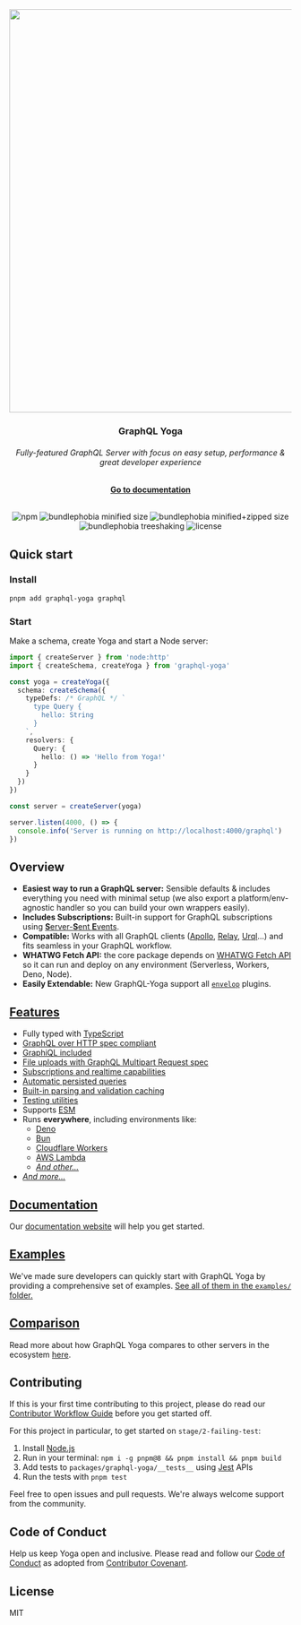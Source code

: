 <div align="center"><img src="/website/public/cover.png" width="720" /></div>

<div align="center">
  <h3>GraphQL Yoga</h3>
  <h6>Fully-featured GraphQL Server with focus on easy setup, performance & great developer experience</h6>
  <a href="https://www.the-guild.dev/graphql/yoga-server/docs"><b>Go to documentation</b></a>
</div>

<br />

<div align="center">

![npm](https://badgen.net/npm/v/graphql-yoga)
![bundlephobia minified size](https://badgen.net/bundlephobia/min/graphql-yoga)
![bundlephobia minified+zipped size](https://badgen.net/bundlephobia/minzip/graphql-yoga)
![bundlephobia treeshaking](https://badgen.net/bundlephobia/tree-shaking/graphql-yoga)
![license](https://badgen.net/github/license/graphql-hive/graphql-yoga)

</div>

## Quick start

### Install

```sh
pnpm add graphql-yoga graphql
```

### Start

Make a schema, create Yoga and start a Node server:

```ts
import { createServer } from 'node:http'
import { createSchema, createYoga } from 'graphql-yoga'

const yoga = createYoga({
  schema: createSchema({
    typeDefs: /* GraphQL */ `
      type Query {
        hello: String
      }
    `,
    resolvers: {
      Query: {
        hello: () => 'Hello from Yoga!'
      }
    }
  })
})

const server = createServer(yoga)

server.listen(4000, () => {
  console.info('Server is running on http://localhost:4000/graphql')
})
```

## Overview

- **Easiest way to run a GraphQL server:** Sensible defaults & includes everything you need with
  minimal setup (we also export a platform/env-agnostic handler so you can build your own wrappers
  easily).
- **Includes Subscriptions:** Built-in support for GraphQL subscriptions using
  [**S**erver-**S**ent **E**vents](https://developer.mozilla.org/en-US/docs/Web/API/Server-sent_events/Using_server-sent_events).
- **Compatible:** Works with all GraphQL clients
  ([Apollo](https://www.apollographql.com/docs/react/), [Relay](https://relay.dev/),
  [Urql](https://formidable.com/open-source/urql/)...) and fits seamless in your GraphQL workflow.
- **WHATWG Fetch API:** the core package depends on
  [WHATWG Fetch API](https://fetch.spec.whatwg.org/) so it can run and deploy on any environment
  (Serverless, Workers, Deno, Node).
- **Easily Extendable:** New GraphQL-Yoga support all [`envelop`](https://www.envelop.dev) plugins.

## [Features](https://www.the-guild.dev/graphql/yoga-server/docs)

- Fully typed with [TypeScript](https://www.typescriptlang.org)
- [GraphQL over HTTP spec compliant](https://github.com/enisdenjo/graphql-http/tree/master/implementations/graphql-yoga)
- [GraphiQL included](https://www.the-guild.dev/graphql/yoga-server/docs/features/graphiql)
- [File uploads with GraphQL Multipart Request spec](https://www.the-guild.dev/graphql/yoga-server/docs/features/file-uploads)
- [Subscriptions and realtime capabilities](https://www.the-guild.dev/graphql/yoga-server/docs/features/subscriptions)
- [Automatic persisted queries](https://www.the-guild.dev/graphql/yoga-server/docs/features/automatic-persisted-queries)
- [Built-in parsing and validation caching](https://www.the-guild.dev/graphql/yoga-server/docs/features/parsing-and-validation-caching)
- [Testing utilities](https://www.the-guild.dev/graphql/yoga-server/docs/features/testing)
- Supports [ESM](https://developer.mozilla.org/en-US/docs/Web/JavaScript/Guide/Modules)
- Runs **everywhere**, including environments like:
  - [Deno](https://www.the-guild.dev/graphql/yoga-server/docs/integrations/integration-with-deno)
  - [Bun](https://www.the-guild.dev/graphql/yoga-server/docs/integrations/integration-with-bun)
  - [Cloudflare Workers](https://www.the-guild.dev/graphql/yoga-server/docs/integrations/integration-with-cloudflare-workers)
  - [AWS Lambda](https://www.the-guild.dev/graphql/yoga-server/docs/integrations/integration-with-aws-lambda)
  - [_And other..._](https://www.the-guild.dev/graphql/yoga-server/docs/integrations/z-other-environments)
- [_And more..._](https://www.the-guild.dev/graphql/yoga-server/docs)

## [Documentation](https://www.the-guild.dev/graphql/yoga-server/docs)

Our [documentation website](https://www.the-guild.dev/graphql/yoga-server/docs) will help you get
started.

## [Examples](https://github.com/graphql-hive/graphql-yoga/tree/main/examples)

We've made sure developers can quickly start with GraphQL Yoga by providing a comprehensive set of
examples.
[See all of them in the `examples/` folder.](https://github.com/graphql-hive/graphql-yoga/tree/main/examples)

## [Comparison](https://www.the-guild.dev/graphql/yoga-server/docs/comparison)

Read more about how GraphQL Yoga compares to other servers in the ecosystem
[here](https://www.the-guild.dev/graphql/yoga-server/docs/comparison).

## Contributing

If this is your first time contributing to this project, please do read our
[Contributor Workflow Guide](https://github.com/the-guild-org/Stack/blob/master/CONTRIBUTING.md)
before you get started off.

For this project in particular, to get started on `stage/2-failing-test`:

1. Install [Node.js](https://nodejs.org/)
2. Run in your terminal: `npm i -g pnpm@8 && pnpm install && pnpm build`
3. Add tests to `packages/graphql-yoga/__tests__` using [Jest](https://jestjs.io/docs/api) APIs
4. Run the tests with `pnpm test`

Feel free to open issues and pull requests. We're always welcome support from the community.

## Code of Conduct

Help us keep Yoga open and inclusive. Please read and follow our
[Code of Conduct](https://github.com/the-guild-org/Stack/blob/master/CODE_OF_CONDUCT.md) as adopted
from [Contributor Covenant](https://www.contributor-covenant.org/).

## License

MIT
